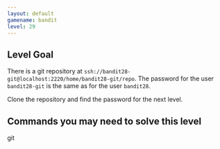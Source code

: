 ```yaml
---
layout: default
gamename: bandit
level: 29
---
```

Level Goal
----------
There is a git repository at `ssh://bandit28-git@localhost:2220/home/bandit28-git/repo`. The password for the user `bandit28-git` is the same as for the user `bandit28`.

Clone the repository and find the password for the next level.


Commands you may need to solve this level
-----------------------------------------
git

